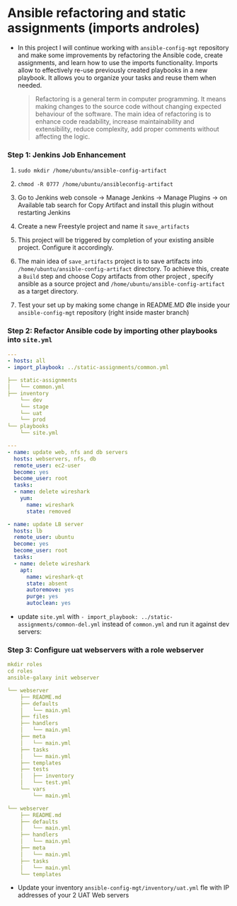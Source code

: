 # Ansible refactoring and static assignments (imports androles)
- In this project I will continue working with `ansible-config-mgt` repository and make some improvements by refactoring the Ansible code, create assignments, and learn how to use the imports functionality. Imports allow to effectively re-use previously created playbooks in a new playbook. It allows you to organize your tasks and reuse them when needed.
  
  > Refactoring is a general term in computer programming. It means making changes to the source code without changing expected behaviour of the software. The main idea of refactoring is to enhance code readability, increase maintainability and extensibility, reduce complexity, add proper comments without affecting the logic.

### Step 1: Jenkins Job Enhancement
  
  1. `sudo mkdir /home/ubuntu/ansible-config-artifact`

  2. `chmod -R 0777 /home/ubuntu/ansibleconfig-artifact`
  3. Go to Jenkins web console -> Manage Jenkins -> Manage Plugins -> on Available tab search for Copy Artifact and install this plugin without restarting Jenkins
  4. Create a new Freestyle project and name it `save_artifacts`
  5. This project will be triggered by completion of your existing ansible project. Configure it accordingly.
  6. The main idea of `save_artifacts` project is to save artifacts into `/home/ubuntu/ansible-config-artifact` directory. To achieve this, create a `Build` step and choose Copy artifacts from other project , specify ansible as a source project and `/home/ubuntu/ansible-config-artifact` as a target directory.
  7.  Test your set up by making some change in README.MD Øle inside your  `ansible-config-mgt` repository (right inside master branch)


### Step 2: Refactor Ansible code by importing other playbooks into `site.yml`
```yml
---
- hosts: all
- import_playbook: ../static-assignments/common.yml
```

```yml
├── static-assignments
│   └── common.yml
├── inventory
    └── dev
    └── stage
    └── uat
    └── prod
└── playbooks
    └── site.yml
```


```yml
---
- name: update web, nfs and db servers
  hosts: webservers, nfs, db
  remote_user: ec2-user
  become: yes
  become_user: root
  tasks:
  - name: delete wireshark
    yum:
      name: wireshark
      state: removed

- name: update LB server
  hosts: lb
  remote_user: ubuntu
  become: yes
  become_user: root
  tasks:
  - name: delete wireshark
    apt:
      name: wireshark-qt
      state: absent
      autoremove: yes
      purge: yes
      autoclean: yes
```
- update `site.yml` with `- import_playbook: ../static-assignments/common-del.yml` instead of `common.yml` and run it against dev servers:

### Step 3: Configure uat webservers with a role webserver
```yml
mkdir roles
cd roles
ansible-galaxy init webserver

```

```yml
└── webserver
    ├── README.md
    ├── defaults
    │   └── main.yml
    ├── files
    ├── handlers
    │   └── main.yml
    ├── meta
    │   └── main.yml
    ├── tasks
    │   └── main.yml
    ├── templates
    ├── tests
    │   ├── inventory
    │   └── test.yml
    └── vars
        └── main.yml
```

```yml
└── webserver
    ├── README.md
    ├── defaults
    │   └── main.yml
    ├── handlers
    │   └── main.yml
    ├── meta
    │   └── main.yml
    ├── tasks
    │   └── main.yml
    └── templates
```
- Update your inventory `ansible-config-mgt/inventory/uat.yml` fle with IP addresses of your 2 UAT Web servers

